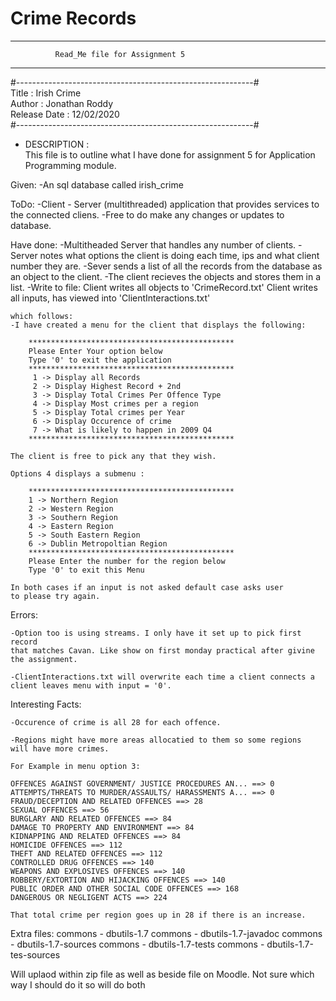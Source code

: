 # Crime Records
*****************************************************************
              Read_Me file for Assignment 5                
*****************************************************************
 
  #-----------------------------------------------------------#  
Title : Irish Crime \
Author : Jonathan Roddy \
Release Date : 12/02/2020 \
  #-----------------------------------------------------------#  
 
 
+   DESCRIPTION :                                                 
This file is to outline what I have done for assignment 5 for
Application Programming module.

Given:
	-An sql database called irish_crime 

ToDo:
	-Client - Server (multithreaded) application that provides services 
	to the connected cliens. 
	-Free to do make any changes or updates to 
	database.

Have done:
	-Multitheaded Server that handles any number of clients.
		-Server notes what options the client is doing 
		each time, ips and what client number they are.
	-Sever sends a list of all the records from the database as an
	object to the client.
	-The client recieves the objects and stores them in a list.
	-Write to file:
		Client writes all objects to 'CrimeRecord.txt'
		Client writes all inputs, has viewed into 
		'ClientInteractions.txt'

	which follows:
	-I have created a menu for the client that displays the following:

		**********************************************
 		Please Enter Your option below     
		Type '0' to exit the application 
		**********************************************
		 1 -> Display all Records  
		 2 -> Display Highest Record + 2nd 
		 3 -> Display Total Crimes Per Offence Type  
		 4 -> Display Most crimes per a region 
		 5 -> Display Total crimes per Year
		 6 -> Display Occurence of crime  
		 7 -> What is likely to happen in 2009 Q4 
		**********************************************

	The client is free to pick any that they wish.

	Options 4 displays a submenu : 

		**********************************************
 		1 -> Northern Region  
 		2 -> Western Region 
 		3 -> Southern Region  
 		4 -> Eastern Region
 		5 -> South Eastern Region  
 		6 -> Dublin Metropoltian Region 
		**********************************************
 		Please Enter the number for the region below 
 		Type '0' to exit this Menu 
	
	In both cases if an input is not asked default case asks user
	to please try again.

Errors:

	-Option too is using streams. I only have it set up to pick first record
	that matches Cavan. Like show on first monday practical after givine
	the assignment.

	-ClientInteractions.txt will overwrite each time a client connects a 
	client leaves menu with input = '0'.

Interesting Facts:

	-Occurence of crime is all 28 for each offence.

	-Regions might have more areas allocatied to them so some regions
	will have more crimes. 

	For Example in menu option 3:

	OFFENCES AGAINST GOVERNMENT/ JUSTICE PROCEDURES AN... ==> 0
	ATTEMPTS/THREATS TO MURDER/ASSAULTS/ HARASSMENTS A... ==> 0
	FRAUD/DECEPTION AND RELATED OFFENCES ==> 28
	SEXUAL OFFENCES ==> 56
	BURGLARY AND RELATED OFFENCES ==> 84
	DAMAGE TO PROPERTY AND ENVIRONMENT ==> 84
	KIDNAPPING AND RELATED OFFENCES ==> 84
	HOMICIDE OFFENCES ==> 112
	THEFT AND RELATED OFFENCES ==> 112
	CONTROLLED DRUG OFFENCES ==> 140
	WEAPONS AND EXPLOSIVES OFFENCES ==> 140
	ROBBERY/EXTORTION AND HIJACKING OFFENCES ==> 140
	PUBLIC ORDER AND OTHER SOCIAL CODE OFFENCES ==> 168
	DANGEROUS OR NEGLIGENT ACTS ==> 224 

	That total crime per region goes up in 28 if there is an increase.

Extra files:
	commons - dbutils-1.7
	commons - dbutils-1.7-javadoc
	commons - dbutils-1.7-sources
	commons - dbutils-1.7-tests
	commons - dbutils-1.7-tes-sources

Will uplaod within zip file as well as beside file on Moodle.
Not sure which way I should do it so will do both
